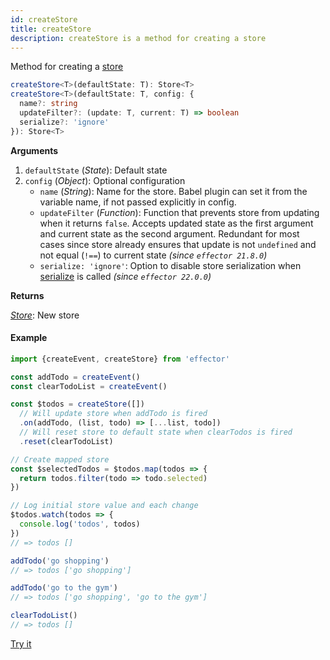 ```yaml
---
id: createStore
title: createStore
description: createStore is a method for creating a store
---
```


Method for creating a [store](./Store.md)

```ts
createStore<T>(defaultState: T): Store<T>
createStore<T>(defaultState: T, config: {
  name?: string
  updateFilter?: (update: T, current: T) => boolean
  serialize?: 'ignore'
}): Store<T>
```

**Arguments**

1. `defaultState` (_State_): Default state
2. `config` (_Object_): Optional configuration
   - `name` (_String_): Name for the store. Babel plugin can set it from the variable name, if not passed explicitly in config.
   - `updateFilter` (_Function_): Function that prevents store from updating when it returns `false`. Accepts updated state as the first argument and current state as the second argument. Redundant for most cases since store already ensures that update is not `undefined` and not equal (`!==`) to current state _(since `effector 21.8.0`)_
   - `serialize: 'ignore'`: Option to disable store serialization when [serialize](./serialize.md) is called _(since `effector 22.0.0`)_

**Returns**

[_Store_](Store.md): New store

#### Example

```js
import {createEvent, createStore} from 'effector'

const addTodo = createEvent()
const clearTodoList = createEvent()

const $todos = createStore([])
  // Will update store when addTodo is fired
  .on(addTodo, (list, todo) => [...list, todo])
  // Will reset store to default state when clearTodos is fired
  .reset(clearTodoList)

// Create mapped store
const $selectedTodos = $todos.map(todos => {
  return todos.filter(todo => todo.selected)
})

// Log initial store value and each change
$todos.watch(todos => {
  console.log('todos', todos)
})
// => todos []

addTodo('go shopping')
// => todos ['go shopping']

addTodo('go to the gym')
// => todos ['go shopping', 'go to the gym']

clearTodoList()
// => todos []

```

[Try it](https://share.effector.dev/MNibrAFC)
